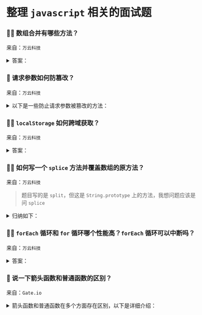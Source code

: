 # 整理 `javascript` 相关的面试题

### 🧑‍💻 数组合并有哪些方法？

来自：`万云科技`

<details>

<summary>答案：</summary>

**1. 在循环中 `push`：**

```js
const data1 = [1, 2, 3];
const data2 = [4, 5, 6];

for (let item of data2) {
  data1.push(item);
}

console.log(data1);
```

**2. 扩展预算符：**

```js
const data2 = [4, 5, 6];
const data1 = [1, 2, 3, ...data2];

console.log(data1);
```

**3. `concat`：**

```js
const data1 = [1, 2, 3].concat([4, 5, 6]);
console.log(data1);
```

**4. `splice`：**

```js
const data1 = [1, 2, 3];
data1.splice(3, 0, 4, 5, 6);

console.log(data1);
```

</details>

### 🔴 请求参数如何防篡改？

来自：`万云科技`

<details>

<summary>以下是一些防止请求参数被篡改的方法：</summary>

**签名验证：**

原理：在发送请求前，根据请求参数和一个密钥生成一个签名，服务器端使用相同的方法和密钥验证签名的合法性。如果参数被篡改，签名将无法通过验证。

例如：

- 客户端将请求参数按照一定规则排序，然后与密钥进行哈希运算生成签名，将签名和参数一起发送到服务器。
- 服务器端接收到请求后，按照相同规则提取参数并生成签名，对比客户端发送的签名和服务器生成的签名是否一致。

**加密传输：**

原理：对请求参数进行加密，即使被篡改也难以理解其内容。只有服务器端能够解密并验证参数的完整性。

例如：

- 使用 `HTTPS` 协议进行数据传输，确保数据在网络传输过程中的安全性，防止被窃听和篡改。
- 对敏感参数进行单独加密，如使用对称加密算法或非对称加密算法对参数进行加密后再发送。

**时间戳验证：**

原理：客户端在发送请求时添加一个时间戳，服务器端验证时间戳是否在合理范围内。如果时间戳过期或与服务器时间相差太大，则认为请求可能被篡改。

例如：

- 客户端发送请求时，将当前时间戳作为一个参数发送给服务器。
- 服务器端接收到请求后，检查时间戳是否在允许的时间范围内，比如与服务器时间相差不超过一定时长（如 5 分钟）。

**参数校验：**

原理：服务器端对接收的请求参数进行严格的校验，包括参数的类型、格式、范围等。如果参数不符合预期，拒绝该请求。

例如：

- 对于数值类型的参数，检查其是否为合法的数字；对于字符串类型的参数，检查其长度、格式是否符合要求。
- 对一些关键参数进行必填项检查，确保请求的完整性。

</details>

### 🧑‍💻 `localStorage` 如何跨域获取？

来自：`万云科技`

<details>

<summary>答案：</summary>

`localStorage` 通常不能直接跨域获取。这是出于浏览器的安全考虑，不同源的网页不能随意访问彼此的 `localStorage` 数据。

但是，可以通过一些特定的方法在一定程度上实现跨域数据共享：

**使用 `postMessage` 和 `window.addEventListener`：**

1. 在源页面（假设为 `http://example.com/page1.html`）中：

```html
<!DOCTYPE html>
<html>
  <body>
    <script>
      const targetOrigin = "http://anotherdomain.com";
      window.addEventListener("message", function (event) {
        if (event.origin === targetOrigin) {
          // 响应来自目标页面的请求
          event.source.postMessage(
            { localStorageData: localStorage.getItem("key") },
            targetOrigin
          );
        }
      });
      const iframe = document.createElement("iframe");
      iframe.src = targetOrigin + "/receiver.html";
      document.body.appendChild(iframe);
    </script>
  </body>
</html>
```

2. 在目标页面（假设为 `http://anotherdomain.com/receiver.html`）中：

```html
<!DOCTYPE html>
<html>
  <body>
    <script>
      const sourceOrigin = "http://example.com";
      window.addEventListener("message", function (event) {
        if (event.origin === sourceOrigin) {
          const data = event.data;
          console.log(data.localStorageData);
        }
      });
      const iframe = document.createElement("iframe");
      iframe.src = sourceOrigin + "/page1.html";
      document.body.appendChild(iframe);

      // 向源页面发送请求
      iframe.contentWindow.postMessage("request data", sourceOrigin);
    </script>
  </body>
</html>
```

这种方法通过 `postMessage` 在两个不同源的窗口之间传递消息，从而实现数据的间接获取。但需要注意的是，这种方式需要双方页面的配合，并且要严格验证消息的来源以确保安全性。

**使用代理服务器：**

可以设置一个服务器端的代理，源页面将 `localStorage` 中的数据发送到代理服务器，目标页面从代理服务器获取数据。但这需要服务器端进行额外的开发和配置。

例如：

1. 源页面向代理服务器发送数据：

```js
const dataToSend = localStorage.getItem("key");
fetch("/proxy", {
  method: "POST",
  body: JSON.stringify({ data: dataToSend }),
  headers: {
    "Content-Type": "application/json",
  },
});
```

2. 代理服务器接收并存储数据，当目标页面请求时返回数据：

```js
const express = require("express");
const app = express();

let storedData;
app.post("/proxy", (req, res) => {
  storedData = req.body.data;
  res.sendStatus(200);
});
app.get("/proxy", (req, res) => {
  res.json({ data: storedData });
});
app.listen(3000);
```

3. 目标页面从代理服务器获取数据：

```js
fetch("/proxy")
  .then((response) => response.json())
  .then((data) => console.log(data.data));
```

这种方法虽然可以实现跨域获取数据，但依赖于服务器的中间处理，增加了系统的复杂性。

</details>

### 🧑‍💻 如何写一个 `splice` 方法并覆盖数组的原方法？

来自：`万云科技`

> 题目写的是 `split`，但这是 `String.prototype` 上的方法，我想问题应该是问 `splice`

<details>

<summary>归纳如下：</summary>

先写一个统一的 `splite` 的方法用于覆盖使用，然后再通过不同的方式重写

```js
function defineSplice(start, deleteCount, ...items) {
  const length = this.length;
  if (start < 0) {
    start = start >= -length ? length + start : 0;
  }

  if (deleteCount === undefined) {
    deleteCount = length - start;
  }

  const removeItems = [];
  const removeLength = start + deleteCount;

  for (let i = start; i < removeLength; i++) {
    removeItems.push(this[i]);
  }

  for (let i = removeLength, j = 0; j < items.length; i++, j++) {
    this[i] = items[j];
  }

  this.length = length - deleteCount + items.length;
  return removeItems;
}
```

**1. 重写 `prototype`：**

- 优点：兼容性好
- 缺点：全局覆盖，可能造成意外问题

```js
// 重写方法，闭包运行避免污染
(function () {
  const originalSplice = Array.prototype.splice;
  Array.prototype.splice = defineSplice;

  const arr = [1, 2, 3, 4, 5];
  const removed = arr.splice(1, 2, 10, 11);

  console.log("rewrite property", arr);
  console.log("remove", removed);

  Array.prototype.splice = originalSplice;
})();
```

**2. 通过 `proxy` 代理数组方法：**

- 优点：不会造成全局污染
- 缺点：不兼容 `ie`

```js
// 通过 proxy 代理重写 splice，缺点是不兼容 ie
const arr = [1, 2, 3, 4, 5];
const proxyArr = new Proxy(arr, {
  get(target, property, args) {
    if (property === "splice") {
      return defineSplice;
    }
    return target[property];
  },
});

const removeProxy = proxyArr.splice(1, 2, 10, 11);

console.log("proxy array", arr);
console.log("remove proxy", removeProxy);
```

**3. 通过 `defineProperty` 劫持数组方法：**

- 优点：不会全局污染，兼容性比 `proxy` 要好
- 缺点：一个劫持对应一个方法，相比 `proxy` 要繁琐

```js
// 通过 Object.defineProperty 劫持 splice，兼容 ie
const arr1 = [1, 2, 3, 4, 5];
const defineArr = Object.defineProperty({}, "splice", {
  value: function (...args) {
    return defineSplice.apply(this, args);
  },
});

const defineRemove = defineArr.splice.call(arr1, 1, 2, 10, 11);

console.log("define array", arr1);
console.log("remove define", defineRemove);
```

> 注意这里劫持的是一个空对象，避免污染全局对象，通过 `call` 和 `apply` 修正指向

完整实例：https://codepen.io/levi0001/pen/mdNRgVJ

</details>

### 🧑‍💻 `forEach` 循环和 `for` 循环哪个性能高？`forEach` 循环可以中断吗？

来自：`万云科技`

<details>

<summary>答案：</summary>

**`forEach` 循环和 `for` 循环的性能比较：**

在大多数情况下，简单的 `for` 循环性能可能会略高于 `forEach` 循环。这是因为 `forEach` 是一种函数调用的方式遍历数组，会有一些额外的函数调用开销。而 `for` 循环是一种更底层的遍历方式，在一些优化较好的 `JavaScript` 引擎中可能会有更好的性能表现。

> 但是，性能差异通常非常小，在实际应用中，除非是在处理非常大规模的数据或者对性能要求极其苛刻的场景下，一般不太容易察觉到明显的性能差异。

**中断循环**

理论上 `forEach` 设计出来就是为了遍历每一个回调方法的。但可以通过以下 2 种方式任务中断循环：

1. 通过 `throw` 中断循环：

```js
const arr = [1, 2, 3, 4, 5];
try {
  arr.forEach((num) => {
    if (num > 2) throw new Error("break forEach");
    console.log(num);
  });
} catch (e) {
  console.log(e.message);
}
```

2. 通过重写 `forEach`：

```js
// 重写 forEach
Array.prototype.forEach = function customForEach(callback) {
  for (let i = 0; i < this.length; i++) {
    const result = callback(this[i], i, this);
    if (result === false) break;
  }
};

const arr1 = [1, 2, 3, 4, 5];
arr1.forEach((item, index, array) => {
  if (item > 2) return false;
  console.log(item);
});
```

完整实例：https://codepen.io/levi0001/pen/MWNpKJV

</details>

### 🔴 说一下箭头函数和普通函数的区别？

来自：`Gate.io`

<details>

<summary>箭头函数和普通函数在多个方面存在区别，以下是详细介绍：</summary>

**语法形式**

普通函数：有着完整且相对规范的语法结构，由 `function` 关键字开头，后面跟着函数名（可省略，若省略则为匿名函数）、参数列表以及函数体。例如：

```js
// 有函数名的普通函数
function add(num1, num2) {
    return num1 + num2;
}

// 匿名普通函数，常作为回调函数使用
function (num) {
    console.log(num);
}
```

箭头函数：使用箭头（`=>`）来定义函数，语法更加简洁。箭头函数如果只有一个参数，参数外面的圆括号可以省略；如果函数体只有一条语句，且这条语句是返回值语句，花括号和 `return` 关键字都可以省略。例如：

```js
// 只有一个参数，省略参数括号（我的编辑器有 `prettier` 自动加了括号）
const square = (num) => num * num;

// 函数体有多条语句，需要花括号和 return
const sum = (num1, num2) => {
  const result = num1 + num2;
  return result;
};
```

**`this` 指向**

普通函数：`this` 的指向在函数被调用时才确定，它取决于函数的调用方式。在全局环境下调用普通函数，`this` 指向全局对象（在浏览器环境中是 `window`，在 `Node.js` 环境中是 `global`）；如果作为对象的方法调用，`this` 指向该对象；要是通过 `call`、`apply`、`bind` 等方法来调用，`this` 会被显式地设置为传入的第一个参数所指定的对象。例如：

```js
const person = {
  name: "张三",
  sayHello: function () {
    console.log(`Hello, I'm ${this.name}`);
  },
};

person.sayHello(); // this 指向 person 对象，输出 "Hello, I'm 张三"

const anotherSayHello = person.sayHello;
anotherSayHello(); // this 指向全局对象，输出 "Hello, I'm undefined"（因为全局对象中没有 name 属性）
```

> 上面这段代码来自豆包，存在一个错误，具体是什么？我在底部说明。

箭头函数：本身没有自己的 `this`，其 `this` 是继承自外层作用域的 `this`。箭头函数在定义时就确定了 `this` 的指向，并且之后不会再改变，无论它在何处被调用。例如：

```js
const person = {
  name: "张三",
  sayHello: () => {
    console.log(`Hello, I'm ${this.name}`);
  },
};

person.sayHello(); // this 指向全局对象，输出 "Hello, I'm undefined"（假设全局对象没有 name 属性）

const outerThis = { name: "李四" };
const func = function () {
  const innerFunc = () => {
    console.log(`Hello, I'm ${this.name}`);
  };
  innerFunc();
};
func.call(outerThis); // this 指向 outerThis，输出 "Hello, I'm 李四"
```

> 这段代码和上面一样，犯了相同的 1 个错误；除此之外还有第二个错误，在末尾说明

**`arguments` 对象**

普通函数：在函数内部，有一个内置的 `arguments` 对象，它是一个类数组对象，包含了函数调用时传入的所有实际参数，无论函数定义时声明了几个参数，都可以通过 `arguments` 来获取所有参数信息。例如：

```js
function sum() {
  let result = 0;
  for (let i = 0; i < arguments.length; i++) {
    result += arguments[i];
  }
  return result;
}

console.log(sum(1, 2, 3)); // 可以获取到传入的 1、2、3 这三个参数，输出 6
```

箭头函数：不存在自己的 `arguments` 对象，如果需要获取参数，可以通过定义的形参或者使用剩余参数（`...`语法）来实现，但不能像普通函数那样直接依赖 `arguments` 对象。例如：

```js
const sum = (...nums) => {
  let result = 0;
  for (let num of nums) {
    result += num;
  }
  return result;
};

console.log(sum(1, 2, 3)); // 通过剩余参数获取传入的参数，输出 6
```

> `...` 的专业叫法应该是：扩展运算符

**构造函数使用**

普通函数：可以使用 `function` 关键字定义的普通函数作为构造函数，通过 `new` 关键字来创建对象实例，在函数内部可以使用 `this` 来初始化新对象的属性等，并且会自动执行一些构造函数相关的初始化操作（如创建对象的原型链等）。例如：

```js
function Person(name, age) {
  this.name = name;
  this.age = age;
}

const person = new Person("张三", 20);
console.log(person.name); // 输出 "张三"
```

箭头函数：不能作为构造函数使用，因为它没有自己的 `this`，也不存在构建对象实例相关的内部机制，如果尝试使用 `new` 来调用箭头函数，会报错。例如：

```js
const Person = (name, age) => {
  this.name = name;
  this.age = age;
};

const person = new Person("张三", 20); // 报错，箭头函数不能作为构造函数
```

---

以上答案来自豆包，以下内容为我修正

**2 个错误**

从全局对象上下文中获取 `name` 时不一定时 `undefinde`，分两种情况：

- 浏览器环境全局对象时 `window`，存在 `name` 属性，为空字符
- `Node.js` 全局对象没有 `name` 属性，为 `undefinde`

> 知识点来自 `渡一`

箭头函数在定义时就确定了 `this` 的指向，但会随上下文改变，例如：

```js
const data = { name: "levi" };
function action() {
  (() => {
    console.log(this.name);
  })();
}

action(); // ''
action.call(data); // levi
```

**2 个遗漏**

箭头函数没有原型链 `protoType`：

- 箭头函数内部找不到的对象，会直接从作用域中获取上下文，而普通函数实例化后，则会通过原型链一层层往上找
- 普通函数可以将方法通过原型链绑定在对象上，箭头函数则不可以

不能通过 `call`、`apply`、`bind` 修正箭头函数的上下文：

- 虽然都支持调用 `call`、`apply`、`bind`，但箭头函数的 `this` 永远由上下文决定
- 而普通函数可以通过此类方法修正上下文中 `this` 对象

**适用场景**

普通函数：

- 需要使用构造函数创建对象，或继承对象等 `OOP` 场景时
- 需要通过 `call`、`apply` 绑定上下文的情况
- 需要使用原型链的情况
- 事件监听方法，有可能需要通过 `this` 获取 `target`

箭头函数：

- 函数式 `React` 组件，如果组件是访问的页面，仍旧推荐普通函数，以便和页面中的组件做区分
- 在一个复合型型函数中动态获取上下文
- 纯粹的为了返回计算结果，如图形运算等，能够保持直观、简洁
- 循环遍历，如：`map`、`filter`、`reduce`

用防抖函数演示：复合型型函数中动态获取上下文

```typescript
function debounce<T extends Function, D extends any = any>(
  func: T,
  delay: number = 500
) {
  let timer = 0;
  return function (this: ThisParameterType<T>, ...args: D[]) {
    if (timer !== 0) {
      clearTimeout(timer);
    }

    timer = setTimeout(() => {
      func.apply(this, args); // 这里的 `this` 会根据监听事件的对象而改变
      timer = 0;
    }, delay);
  };
}
```

上面注解行中的 `this` 也可以通过普通方法来实现，但这就要额外声明一个代理对象，例如：

```js
function action() {
  const that = this;
  return function () {
    console.log(that);
  };
}
```

这就是箭头函数还没有时的做法，会看到很多误导性的 `that`、`this`，无法分别具体指向

</details>
